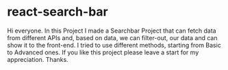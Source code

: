 # react-search-bar

Hi everyone. In this Project I made a Searchbar Project that can fetch data from different APIs and, based on data, we can filter-out, our data and can show it to the front-end. I tried to use different methods, starting from Basic to Advanced ones. If you like this project please leave a start for my appreciation. Thanks.
